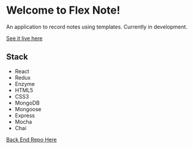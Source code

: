 # Welcome to Flex Note!

An application to record notes using templates. Currently in development.

[See it live here](https://shielded-harbor-56134.herokuapp.com/)

## Stack

- React
- Redux
- Enzyme
- HTML5
- CSS3
- MongoDB
- Mongoose
- Express
- Mocha
- Chai

[Back End Repo Here](https://github.com/DeliaCodes/flex-note-api)

